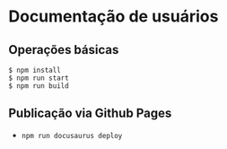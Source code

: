 # Documentação de usuários

## Operações básicas

```
$ npm install
$ npm run start
$ npm run build
```

## Publicação via Github Pages

- `npm run docusaurus deploy`
